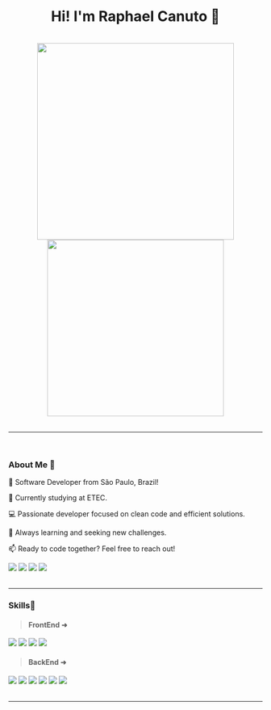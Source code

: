 <h1 align="center">Hi! I'm Raphael Canuto 🕺</h1>

<br>

<div align="center">
    <img width="390" src="https://github-readme-stats.vercel.app/api?username=raphael567&show_icons=true&theme=shadow_blue#gh-dark-mode-only">
    <img width="350" src="https://github-readme-stats.vercel.app/api/top-langs/?username=raphael567&layout=compact&theme=shadow_blue">
</div>

<br>

<hr>

<br>

<h3>About Me 💪</h3>

<p>👋 Software Developer from São Paulo, Brazil!</p>
<p>🚀 Currently studying at ETEC.</p>
<p>💻 Passionate developer focused on clean code and efficient solutions.</p>
<p>🌱 Always learning and seeking new challenges.</p>
<p>📫 Ready to code together? Feel free to reach out!</p>

<div>
    <a href="https://instagram.com/raphael.canuto" target="_blank"><img loading="lazy" src="https://img.shields.io/badge/-raphael.canuto-%23E4405F??style=for-the-badge&logo=instagram&logoColor=white" target="_blank"></a>
    <a href = "mailto:raphaelcanuto4@gmail.com"><img loading="lazy" src="https://img.shields.io/badge/raphaelcanuto4-D14836??style=for-the-badge&logo=gmail&logoColor=white" target="_blank"></a>
    <a href = "discord.com"><img loading="lazy" src="https://img.shields.io/badge/Raphael567-7289DA??style=for-the-badge&logo=discord&logoColor=white"></a>
    <img src="https://komarev.com/ghpvc/?username=Raphael567&style=flat-square">
</div>

<br>

<hr>

<h3>Skills🚀</h3>

> ####  FrontEnd ➜

<div>
    <img src="https://img.shields.io/badge/HTML5-E34F26?style=for-the-badge&logo=html5&logoColor=white">
    <img src="https://img.shields.io/badge/CSS3-1572B6?style=for-the-badge&logo=css3&logoColor=white">
    <img src="https://img.shields.io/badge/JavaScript-323330?style=for-the-badge&logo=javascript&logoColor=F7DF1E">
    <img src="https://img.shields.io/badge/Figma-F24E1E?style=for-the-badge&logo=figma&logoColor=white">
</div>

> ####  BackEnd ➜

<div>
    <img src="https://img.shields.io/badge/C-00599C?style=for-the-badge&logo=c&logoColor=white">
    <img src="https://img.shields.io/badge/Java-ED8B00?style=for-the-badge&logo=openjdk&logoColor=white">
    <img src="https://img.shields.io/badge/Python-14354C?style=for-the-badge&logo=python&logoColor=white">
    <img src="https://img.shields.io/badge/.NET-5C2D91?style=for-the-badge&logo=.net&logoColor=white">
    <img src="https://img.shields.io/badge/Microsoft_SQL_Server-CC2927?style=for-the-badge&logo=microsoft-sql-server&logoColor=white">
    <img src="https://img.shields.io/badge/C%23-239120?style=for-the-badge&logo=c-sharp&logoColor=white">
</div>

<br>

<hr>
